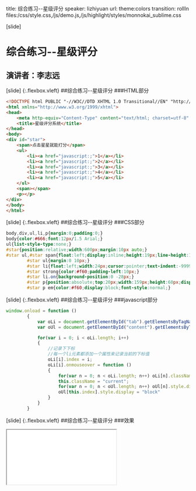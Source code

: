 title: 综合练习--星级评分
speaker: lizhiyuan
url:
theme:colors 
transition: rollIn
files:/css/style.css,/js/demo.js,/js/highlight/styles/monnokai_sublime.css

[slide]
# 综合练习--星级评分
## 演讲者：李志远

[slide] {:.flexbox.vleft}
##综合练习--星级评分
###HTML部分

````html
<!DOCTYPE html PUBLIC "-//W3C//DTD XHTML 1.0 Transitional//EN" "http://www.w3.org/TR/xhtml1/DTD/xhtml1-transitional.dtd">
<html xmlns="http://www.w3.org/1999/xhtml">
<head>
    <meta http-equiv="Content-Type" content="text/html; charset=utf-8" />
    <title>星级评分系统</title>
</head>
<body>
<div id="star">
    <span>点击星星就能打分</span>
    <ul>
        <li><a href="javascript:;">1</a></li>
        <li><a href="javascript:;">2</a></li>
        <li><a href="javascript:;">3</a></li>
        <li><a href="javascript:;">4</a></li>
        <li><a href="javascript:;">5</a></li>
    </ul>
    <span></span>
    <p></p>
</div>
</body>
</html>
````

[slide] {:.flexbox.vleft}
##综合练习--星级评分
###CSS部分

```css
body,div,ul,li,p{margin:0;padding:0;}
body{color:#666;font:12px/1.5 Arial;}
ul{list-style-type:none;}
#star{position:relative;width:600px;margin:10px auto;}
#star ul,#star span{float:left;display:inline;height:19px;line-height:19px;}
        #star ul{margin:0 10px;}
        #star li{float:left;width:24px;cursor:pointer;text-indent:-9999px;background:url(img/star.png) no-repeat;}
        #star strong{color:#f60;padding-left:10px;}
        #star li.on{background-position:0 -28px;}
        #star p{position:absolute;top:20px;width:159px;height:60px;display:none;background:url(img/icon.gif) no-repeat;padding:7px 10px 0;}
        #star p em{color:#f60;display:block;font-style:normal;}
```

[slide] {:.flexbox.vleft}
##综合练习--星级评分
###javascript部分

```javascript
window.onload = function ()
        {
            var oLi = document.getElementById("tab").getElementsByTagName("li");
            var oUl = document.getElementById("content").getElementsByTagName("ul");

            for(var i = 0; i < oLi.length; i++)
            {
                //记录下下标
                //每一个li元素都添加一个属性来记录当前的下标值
                oLi[i].index = i;
                oLi[i].onmouseover = function ()
                {
                    for(var n = 0; n < oLi.length; n++) oLi[n].className="";
                    this.className = "current";
                    for(var n = 0; n < oUl.length; n++) oUl[n].style.display = "none";
                    oUl[this.index].style.display = "block"
                }
            }
        }
```
[slide] {:.flexbox.vleft}
##综合练习--星级评分
###效果
<iframe src='/demos/star.html'></iframe>

